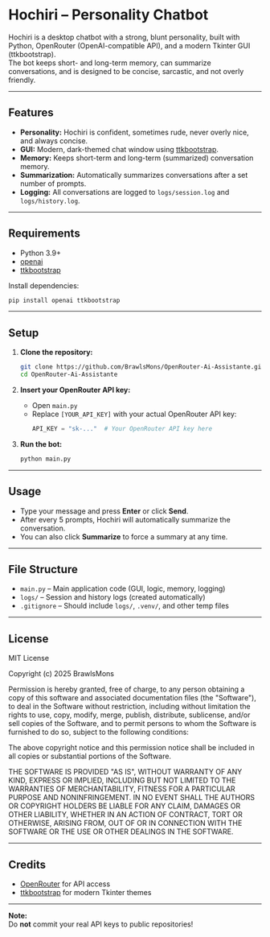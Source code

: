 # Hochiri – Personality Chatbot

Hochiri is a desktop chatbot with a strong, blunt personality, built with Python, OpenRouter (OpenAI-compatible API), and a modern Tkinter GUI (ttkbootstrap).  
The bot keeps short- and long-term memory, can summarize conversations, and is designed to be concise, sarcastic, and not overly friendly.

---

## Features

- **Personality:** Hochiri is confident, sometimes rude, never overly nice, and always concise.
- **GUI:** Modern, dark-themed chat window using [ttkbootstrap](https://ttkbootstrap.readthedocs.io/).
- **Memory:** Keeps short-term and long-term (summarized) conversation memory.
- **Summarization:** Automatically summarizes conversations after a set number of prompts.
- **Logging:** All conversations are logged to `logs/session.log` and `logs/history.log`.

---

## Requirements

- Python 3.9+
- [openai](https://pypi.org/project/openai/)
- [ttkbootstrap](https://pypi.org/project/ttkbootstrap/)

Install dependencies:
```bash
pip install openai ttkbootstrap
```

---

## Setup

1. **Clone the repository:**
    ```bash
    git clone https://github.com/BrawlsMons/OpenRouter-Ai-Assistante.git
    cd OpenRouter-Ai-Assistante
    ```

2. **Insert your OpenRouter API key:**
    - Open `main.py`
    - Replace `[YOUR_API_KEY]` with your actual OpenRouter API key:
      ```python
      API_KEY = "sk-..."  # Your OpenRouter API key here
      ```

3. **Run the bot:**
    ```bash
    python main.py
    ```

---

## Usage

- Type your message and press **Enter** or click **Send**.
- After every 5 prompts, Hochiri will automatically summarize the conversation.
- You can also click **Summarize** to force a summary at any time.

---

## File Structure

- `main.py` – Main application code (GUI, logic, memory, logging)
- `logs/` – Session and history logs (created automatically)
- `.gitignore` – Should include `logs/`, `.venv/`, and other temp files

---

## License

MIT License

Copyright (c) 2025 BrawlsMons

Permission is hereby granted, free of charge, to any person obtaining a copy
of this software and associated documentation files (the "Software"), to deal
in the Software without restriction, including without limitation the rights
to use, copy, modify, merge, publish, distribute, sublicense, and/or sell
copies of the Software, and to permit persons to whom the Software is
furnished to do so, subject to the following conditions:

The above copyright notice and this permission notice shall be included in all
copies or substantial portions of the Software.

THE SOFTWARE IS PROVIDED "AS IS", WITHOUT WARRANTY OF ANY KIND, EXPRESS OR
IMPLIED, INCLUDING BUT NOT LIMITED TO THE WARRANTIES OF MERCHANTABILITY,
FITNESS FOR A PARTICULAR PURPOSE AND NONINFRINGEMENT. IN NO EVENT SHALL THE
AUTHORS OR COPYRIGHT HOLDERS BE LIABLE FOR ANY CLAIM, DAMAGES OR OTHER
LIABILITY, WHETHER IN AN ACTION OF CONTRACT, TORT OR OTHERWISE, ARISING FROM,
OUT OF OR IN CONNECTION WITH THE SOFTWARE OR THE USE OR OTHER DEALINGS IN THE
SOFTWARE.

---

## Credits

- [OpenRouter](https://openrouter.ai/) for API access
- [ttkbootstrap](https://ttkbootstrap.readthedocs.io/) for modern Tkinter themes

---

**Note:**  
Do **not** commit your real API keys to public repositories!
